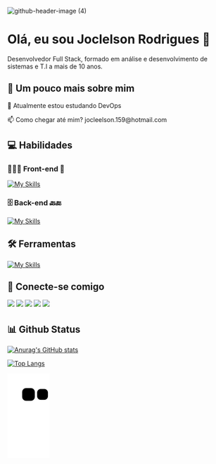 ![github-header-image (4)](https://user-images.githubusercontent.com/104178622/184713903-2800febb-e6ac-401d-a6ba-c786d92d25a2.png)
# Olá, eu sou Joclelson Rodrigues 👋


Desenvolvedor Full Stack, formado em análise e desenvolvimento de sistemas e T.I a mais de 10 anos.

## 🚀 Um pouco mais sobre mim
<p>🧠 Atualmente estou estudando DevOps</p>
<p>📫 Como chegar até mim? jocleelson.159@hotmail.com</p>

## 💻 Habilidades

### 👨🏻‍💻 Front-end 📱
[![My Skills](https://skillicons.dev/icons?i=html,css,js,react,styledcomponents,bootstrap,materialui,jest)](https://skillicons.dev)

### 🗄️ Back-end 🔙🔚
[![My Skills](https://skillicons.dev/icons?i=ts,cs,nodejs,express,mysql,aws,firebase,git)](https://skillicons.dev)

## 🛠 Ferramentas
[![My Skills](https://skillicons.dev/icons?i=vscode,netlify,heroku,github,figma,ps,discord)](https://skillicons.dev)

## 🔗 Conecte-se comigo
<p>
<a href="https://joclelsonr.github.io/landingpage/"><img src="https://img.shields.io/badge/Blogger-FF5722?style=for-the-badge&logo=blogger&logoColor=white" style="margin-bottom: 4px;" height="30px" target="_blank"></a>
<a href="https://www.linkedin.com/in/joclelson-rodrigues-00327622b/"><img src="https://img.shields.io/badge/linkedin-%230077B5.svg?style=for-the-badge&logo=linkedin&logoColor=white" style="margin-bottom: 4px;" height="30px" target="_blank"></a>
<a href="https://www.facebook.com/joclelsonr"><img src="https://img.shields.io/badge/Facebook-%231877F2.svg?style=for-the-badge&logo=Facebook&logoColor=white" style="margin-bottom: 4px;" height="30px" target="_blank"></a>
<a href="https://www.instagram.com/joclelsonr"><img src="https://img.shields.io/badge/Instagram-%23E4405F.svg?style=for-the-badge&logo=Instagram&logoColor=white" style="margin-bottom: 4px;" height="30px" target="_blank"></a>
<a href="https://twitter.com/joclelsonr"><img src="https://img.shields.io/badge/Twitter-%231DA1F2.svg?style=for-the-badge&logo=Twitter&logoColor=white" style="margin-bottom: 4px;" height="30px" target="_blank"></a>
</p>

## 📊 Github Status

[![Anurag's GitHub stats](https://github-readme-stats.vercel.app/api?username=joclelsonr&count_private=true&theme=radical)](https://github.com/joclelsonr/github-readme-stats)

[![Top Langs](https://github-readme-stats.vercel.app/api/top-langs/?username=joclelsonr&layout=compact&theme=dracula)](https://github.com/joclelsonr/github-readme-stats)



![snake gif](https://github.com/Joclelsonr/Joclelsonr/blob/output/github-contribution-grid-snake.svg)
